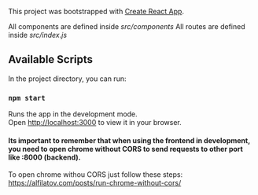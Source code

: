 This project was bootstrapped with [Create React App](https://github.com/facebook/create-react-app).


All components are defined inside *src/components*
All routes are defined inside *src/index.js*


## Available Scripts

In the project directory, you can run:

### `npm start`

Runs the app in the development mode.\
Open [http://localhost:3000](http://localhost:3000) to view it in your browser.

#### Its important to remember that when using the frontend in development, you need to open chrome without CORS to send requests to other port like :8000 (backend).

To open chrome withou CORS just follow these steps:
https://alfilatov.com/posts/run-chrome-without-cors/